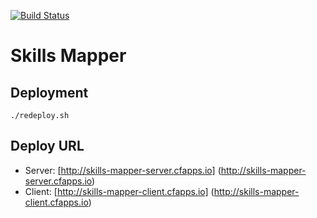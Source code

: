 [![Build Status](https://travis-ci.org/danielvaughan/skillsmapper.svg?branch=master)](https://travis-ci.org/danielvaughan/skillsmapper)

# Skills Mapper

## Deployment
```
./redeploy.sh
```

## Deploy URL

* Server: [http://skills-mapper-server.cfapps.io] (http://skills-mapper-server.cfapps.io)
* Client: [http://skills-mapper-client.cfapps.io] (http://skills-mapper-client.cfapps.io)

